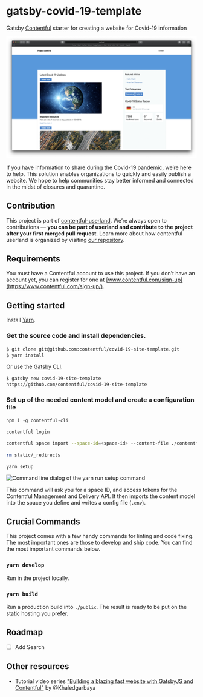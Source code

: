 # gatsby-covid-19-template

Gatsby [Contentful](https://www.contentful.com) starter for creating a website for Covid-19 information 

![The index page of the Covid-19 starter blog](./screenshot.png "The index page of the Covid-19 starter blog")

If you have information to share during the Covid-19 pandemic, we’re here to help. This solution enables organizations to quickly and easily publish a website. We hope to help communities stay better informed and connected in the midst of closures and quarantine.

## Contribution

This project is part of [contentful-userland](https://github.com/contentful-userland). We’re always open to contributions — **you can be part of userland and contribute to the project after your first merged pull request**. Learn more about how contentful userland is organized by visiting [our repository](https://github.com/contentful-userland/about).

## Requirements

You must have a Contentful account to use this project. If you don’t have an account yet, you can register for one at [www.contentful.com/sign-up](https://www.contentful.com/sign-up/).

## Getting started

Install [Yarn](https://yarnpkg.com/en/docs/install).

### Get the source code and install dependencies.

```
$ git clone git@github.com:contentful/covid-19-site-template.git
$ yarn install
```

Or use the [Gatsby CLI](https://www.npmjs.com/package/gatsby-cli).

```
$ gatsby new covid-19-site-template https://github.com/contentful/covid-19-site-template

```

### Set up of the needed content model and create a configuration file

```
npm i -g contentful-cli
```

```
contentful login
```

```sh
contentful space import --space-id=<space-id> --content-file ./contentful/export.json
```

```sh
rm static/_redirects
```

```
yarn setup
```

![Command line dialog of the yarn run setup command](https://rawgit.com/contentful-userland/gatsby-contentful-starter/master/setup.jpg "Command line dialog of the yarn run setup command")

This command will ask you for a space ID, and access tokens for the Contentful Management and Delivery API. It then imports the content model into the space you define and writes a config file (`.env`).

## Crucial Commands

This project comes with a few handy commands for linting and code fixing. The most important ones are those to develop and ship code. You can find the most important commands below.

### `yarn develop`

Run in the project locally.

### `yarn build`

Run a production build into `./public`. The result is ready to be put on the static hosting you prefer.

## Roadmap

- [ ] Add Search

## Other resources

- Tutorial video series ["Building a blazing fast website with GatsbyJS and Contentful"](https://www.youtube.com/watch?v=Ek4o40w1tH4&list=PL8KiuH6vpACV-F7jXribe4YveGBhBeG9A) by @Khaledgarbaya
